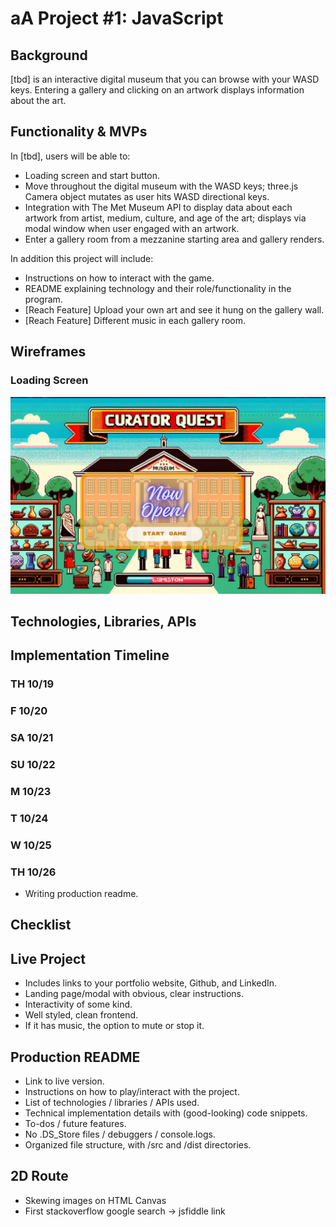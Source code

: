 # aA Project #1: JavaScript

## Background
[tbd] is an interactive digital museum that you can browse with your WASD keys. 
Entering a gallery and clicking on an artwork displays information about the art.


## Functionality & MVPs
In [tbd], users will be able to:
- Loading screen and start button.
- Move throughout the digital museum with the WASD keys; three.js Camera object mutates as user hits WASD directional keys.
- Integration with The Met Museum API to display data about each artwork from artist, medium, culture, and age of the art; displays via modal window when user engaged with an artwork.
- Enter a gallery room from a mezzanine starting area and gallery renders.

In addition this project will include:
- Instructions on how to interact with the game.
- README explaining technology and their role/functionality in the program.
- [Reach Feature] Upload your own art and see it hung on the gallery wall.
- [Reach Feature] Different music in each gallery room.

## Wireframes
### Loading Screen
![Wireframe 1](https://github.com/garysbot/aa-project-one-javascript/blob/main/+wireframe-images/gary-jiang-js-proj-wireframe-1.png?raw=true)

## Technologies, Libraries, APIs

## Implementation Timeline

### TH 10/19
### F 10/20
### SA 10/21
### SU 10/22
### M 10/23
### T 10/24
### W 10/25
### TH 10/26
- Writing production readme.

## Checklist

## Live Project
- Includes links to your portfolio website, Github, and LinkedIn.
- Landing page/modal with obvious, clear instructions.
- Interactivity of some kind.
- Well styled, clean frontend.
- If it has music, the option to mute or stop it.

## Production README
- Link to live version.
- Instructions on how to play/interact with the project.
- List of technologies / libraries / APIs used.
- Technical implementation details with (good-looking) code snippets.
- To-dos / future features.
- No .DS_Store files / debuggers / console.logs.
- Organized file structure, with /src and /dist directories.

## 2D Route
- Skewing images on HTML Canvas
- First stackoverflow google search -> jsfiddle link 
